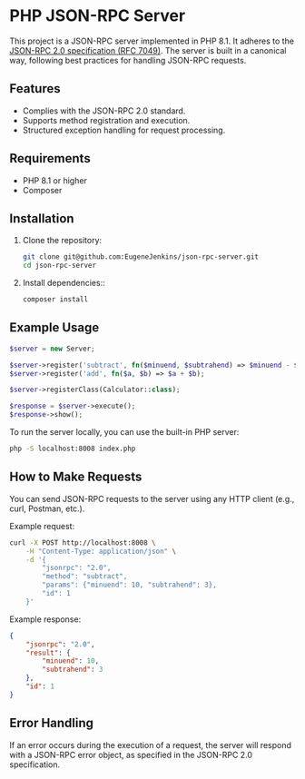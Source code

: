 # PHP JSON-RPC Server

This project is a JSON-RPC server implemented in PHP 8.1. It adheres to the <a href="https://www.jsonrpc.org/specification" target="_blank">JSON-RPC 2.0 specification (RFC 7049)</a>. The server is built in a canonical way, following best practices for handling JSON-RPC requests.

## Features
- Complies with the JSON-RPC 2.0 standard.
- Supports method registration and execution.
- Structured exception handling for request processing.

## Requirements
- PHP 8.1 or higher
- Composer


## Installation
1. Clone the repository:

    ```bash
    git clone git@github.com:EugeneJenkins/json-rpc-server.git
    cd json-rpc-server
    ```
2. Install dependencies::
    ```bash
    composer install
    ```

## Example Usage

```php
$server = new Server;

$server->register('subtract', fn($minuend, $subtrahend) => $minuend - $subtrahend);
$server->register('add', fn($a, $b) => $a + $b);

$server->registerClass(Calculator::class);

$response = $server->execute();
$response->show();
```

To run the server locally, you can use the built-in PHP server:

```bash
php -S localhost:8008 index.php
```

## How to Make Requests
You can send JSON-RPC requests to the server using any HTTP client (e.g., curl, Postman, etc.).

Example request:

```bash
curl -X POST http://localhost:8008 \
    -H "Content-Type: application/json" \
    -d '{
        "jsonrpc": "2.0",
        "method": "subtract",
        "params": {"minuend": 10, "subtrahend": 3},
        "id": 1
    }'
```

Example response:
```json
{
    "jsonrpc": "2.0",
    "result": {
        "minuend": 10,
        "subtrahend": 3
    },
    "id": 1
}
```

## Error Handling
If an error occurs during the execution of a request, the server will respond with a JSON-RPC error object, as specified in the JSON-RPC 2.0 specification.
